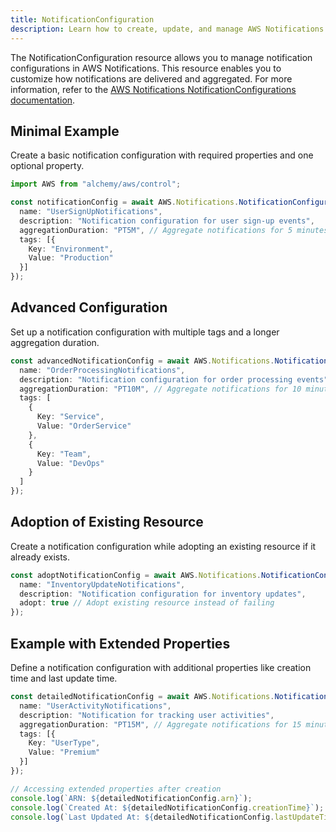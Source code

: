 ```yaml
---
title: NotificationConfiguration
description: Learn how to create, update, and manage AWS Notifications NotificationConfigurations using Alchemy Cloud Control.
---
```


The NotificationConfiguration resource allows you to manage notification configurations in AWS Notifications. This resource enables you to customize how notifications are delivered and aggregated. For more information, refer to the [AWS Notifications NotificationConfigurations documentation](https://docs.aws.amazon.com/notifications/latest/userguide/).

## Minimal Example

Create a basic notification configuration with required properties and one optional property.

```ts
import AWS from "alchemy/aws/control";

const notificationConfig = await AWS.Notifications.NotificationConfiguration("basicNotificationConfig", {
  name: "UserSignUpNotifications",
  description: "Notification configuration for user sign-up events",
  aggregationDuration: "PT5M", // Aggregate notifications for 5 minutes
  tags: [{
    Key: "Environment",
    Value: "Production"
  }]
});
```

## Advanced Configuration

Set up a notification configuration with multiple tags and a longer aggregation duration.

```ts
const advancedNotificationConfig = await AWS.Notifications.NotificationConfiguration("advancedNotificationConfig", {
  name: "OrderProcessingNotifications",
  description: "Notification configuration for order processing events",
  aggregationDuration: "PT10M", // Aggregate notifications for 10 minutes
  tags: [
    {
      Key: "Service",
      Value: "OrderService"
    },
    {
      Key: "Team",
      Value: "DevOps"
    }
  ]
});
```

## Adoption of Existing Resource

Create a notification configuration while adopting an existing resource if it already exists.

```ts
const adoptNotificationConfig = await AWS.Notifications.NotificationConfiguration("adoptNotificationConfig", {
  name: "InventoryUpdateNotifications",
  description: "Notification configuration for inventory updates",
  adopt: true // Adopt existing resource instead of failing
});
```

## Example with Extended Properties

Define a notification configuration with additional properties like creation time and last update time.

```ts
const detailedNotificationConfig = await AWS.Notifications.NotificationConfiguration("detailedNotificationConfig", {
  name: "UserActivityNotifications",
  description: "Notification for tracking user activities",
  aggregationDuration: "PT15M", // Aggregate notifications for 15 minutes
  tags: [{
    Key: "UserType",
    Value: "Premium"
  }]
});

// Accessing extended properties after creation
console.log(`ARN: ${detailedNotificationConfig.arn}`);
console.log(`Created At: ${detailedNotificationConfig.creationTime}`);
console.log(`Last Updated At: ${detailedNotificationConfig.lastUpdateTime}`);
```